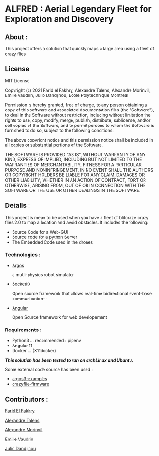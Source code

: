 # ALFRED : Aerial Legendary Fleet for Exploration and Discovery
## About :
This project offers a solution that quickly maps a large area using a fleet of crazy flies

## License
MIT License

Copyright (c) 2021 Farid el Fakhry, Alexandre Talens, Alexandre Morinvil, Emilie vaudrin, Julio Dandjinou, Ecole Polytechnique Montreal

Permission is hereby granted, free of charge, to any person obtaining a copy
of this software and associated documentation files (the "Software"), to deal
in the Software without restriction, including without limitation the rights
to use, copy, modify, merge, publish, distribute, sublicense, and/or sell
copies of the Software, and to permit persons to whom the Software is
furnished to do so, subject to the following conditions:

The above copyright notice and this permission notice shall be included in all
copies or substantial portions of the Software.

THE SOFTWARE IS PROVIDED "AS IS", WITHOUT WARRANTY OF ANY KIND, EXPRESS OR
IMPLIED, INCLUDING BUT NOT LIMITED TO THE WARRANTIES OF MERCHANTABILITY,
FITNESS FOR A PARTICULAR PURPOSE AND NONINFRINGEMENT. IN NO EVENT SHALL THE
AUTHORS OR COPYRIGHT HOLDERS BE LIABLE FOR ANY CLAIM, DAMAGES OR OTHER
LIABILITY, WHETHER IN AN ACTION OF CONTRACT, TORT OR OTHERWISE, ARISING FROM,
OUT OF OR IN CONNECTION WITH THE SOFTWARE OR THE USE OR OTHER DEALINGS IN THE
SOFTWARE.

## Details :
This project is mean to be used when you have a fleet of blitcraze crazy flies 2.0 to map a location and avoid obstacles. 
It includes the following:
* Source Code for a Web-GUI
* Source code for a python Server
* The Embedded Code used in the drones

### Technologies :

* [Argos](https://www.argos-sim.info/)

    a mutli-physics robot simulator

* [SocketIO](https://socket.io/)

    Open source framework that allows real-time bidirectional event-base communication⋅⋅⋅
* [Angular](https://angular.io/)

    Open Source framework for web developement

### Requirements :
* Python3
... recommended : pipenv
* Angular 11
* Docker
... (X11docker)

***This solution has been tested to run on archLinux and Ubuntu.***


Some external code source has been used :

* [argos3-examples](https://github.com/MISTLab/argos3-examples/tree/inf3995)
* [crazyflie-firmware](https://github.com/bitcraze/crazyflie-firmware)

## Contributors :
[Farid El Fakhry](https://gitlab.com/farid.elfakhry)

[Alexandre Talens](https://gitlab.com/talensalexandre)

[Alexandre Morinvil](https://gitlab.com/AlexandreMorinvil)

[Emilie Vaudrin](https://gitlab.com/emilievaudrin)

[Julio Dandjinou](https://gitlab.com/jdandjinou)
